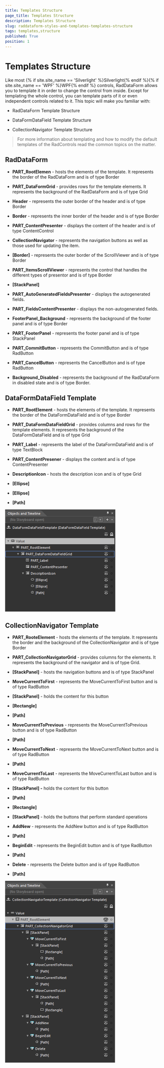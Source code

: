 ```yaml
---
title: Templates Structure
page_title: Templates Structure
description: Templates Structure
slug: raddataform-styles-and-templates-templates-structure
tags: templates,structure
published: True
position: 1
---
```


# Templates Structure

Like most {% if site.site_name == 'Silverlight' %}Silverlight{% endif %}{% if site.site_name == 'WPF' %}WPF{% endif %} controls, RadDataForm allows you to template it in order to change the control from inside. Except for templating the whole control, you can template parts of it or even independent controls related to it. This topic will make you familiar with:

* RadDataForm Template Structure

* DataFormDataField Template Structure

* CollectionNavigator Template Structure

>For more information about templating and how to modify the default templates of the RadControls read the common topics on the matter.

## RadDataForm

* __PART_RootElemen__ - hosts the elements of the template. It represents the border of the RadDataForm and is of type Border 

* __PART_DataFormGrid__ - provides rows for the template elements. It represents the background of the RadDataForm and is of type Grid

* __Header__ - represents the outer border of the header and is of type Border

* __Border__ - represents the inner border of the header and is of type Border

* __PART_ContentPresenter__ - displays the content of the header and is of type ContentControl

* __CollectionNavigator__ - represents the navigation buttons as well as those used for updating the item.   

* __[Border]__ - represents the outer border of the ScrollViewer and is of type Border

* __PART_ItemsScrollViewer__ - represents the control that handles the different types of presentor and is of type Border

* __[StackPanel]__

* __PART_AutoGeneratedFieldsPresenter__ - displays the autogenerated fields.

* __PART_FieldsContentPresenter__ - displays the non-autogenerated fields.

* __FooterPanel_Background__ - represents the background of the footer panel and is of type Border

* __PART_FooterPanel__ - represents the footer panel and is of type StackPanel

* __PART_CommitButton__ - represents the CommitButton and is of type RadButton

* __PART_CancelButton__ - represents the CancelButton and is of type RadButton

* __Background_Disabled__ - represents the background of the RadDataForm in disabled state and is of type Border.



## DataFormDataField Template

* __PART_RootElement__ - hosts the elements of the template. It represents the border of the DataFormDataField and is of type Border

* __PART_DataFormDataFieldGrid__ - provides columns and rows for the template elements. It represents the background of the DataFormDataField and is of type Grid

* __PART_Label__ - represents the label of the DataFormDataField and is of type TextBlock

* __PART_ContentPresener__ - displays the content and is of type ContentPresenter

* __DescriptionIcon__ - hosts the description icon and is of type Grid

* __[Ellipse]__

* __[Ellipse]__

* __[Path]__



![](images/RadDataForm_DataFormDataField.png)

## CollectionNavigator Template

* __PART_RooteElement__ - hosts the elements of the template. It represents the border and the background of the CollectionNavigator and is of type Border

* __PART_CollectionNavigatorGrid__ - provides columns for the elements. It represents the background of the navigator and is of type Grid. 

* __[StackPanel]__ - hosts the navigation buttons and is of type StackPanel

* __MoveCurrentToFirst__ - represents the MoveCurrentToFirst button and is of type RadButton

* __[StackPanel]__ - holds the content for this button

* __[Rectangle]__

* __[Path]__

* __MoveCurrentToPrevious__ - represents the MoveCurrentToPrevious button and is of type RadButton

* __[Path]__

* __MoveCurrentToNext__ - represents the MoveCurrentToNext button and is of type RadButton

* __[Path]__

* __MoveCurrentToLast__ - represents the MoveCurrentToLast button and is of type RadButton

* __[StackPanel] -__ holds the content for this button

* __[Path]__

* __[Rectangle]__

* __[StackPanel]__ - holds the buttons that perform standard operations

* __AddNew__ - represents the AddNew button and is of type RadButton

* __[Path]__

* __BeginEdit__ - represents the BeginEdit button and is of type RadButton

* __[Path]__

* __Delete__ - represents the Delete button and is of type RadButton

* __[Path]__



![](images/RadDataForm_CollectionNavigatorTemplate.png)
